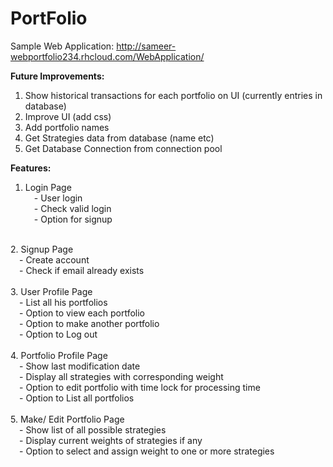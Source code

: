 # PortFolio
Sample Web Application: <a href="http://sameer-webportfolio234.rhcloud.com/WebApplication/">http://sameer-webportfolio234.rhcloud.com/WebApplication/</a><br/>

<b>Future Improvements:</b><br/>
1. Show historical transactions for each portfolio on UI (currently entries in database)<br/>
2. Improve UI (add css) <br/>
3. Add portfolio names <br/>
4. Get Strategies data from database (name etc) <br/>
5. Get Database Connection from connection pool <br/>

<b>Features:</b><br/>
1. Login Page <br/>
  &emsp;- User login<br/>
  &emsp;- Check valid login<br/>
  &emsp;- Option for signup<br/>
<br/>
2. Signup Page <br/>
  &emsp;- Create account<br/>
  &emsp;- Check if email already exists<br/>
<br/>
3. User Profile Page <br/>
  &emsp;- List all his portfolios<br/>
  &emsp;- Option to view each portfolio<br/>
  &emsp;- Option to make another portfolio<br/>
  &emsp;- Option to Log out<br/>
<br/>
4. Portfolio Profile Page <br/>
  &emsp;- Show last modification date<br/>
  &emsp;- Display all strategies with corresponding weight<br/>
  &emsp;- Option to edit portfolio with time lock for processing time<br/>
  &emsp;- Option to List all portfolios<br/>
<br/>
5. Make/ Edit Portfolio Page <br/>
  &emsp;- Show list of all possible strategies<br/>
  &emsp;- Display current weights of strategies if any<br/>
  &emsp;- Option to select and assign weight to one or more strategies<br/>
<br/>
